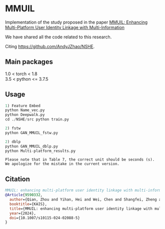 # MMUIL 
Implementation of the study proposed in the paper <a href="pass">MMUIL: Enhancing Multi-Platform User Identity Linkage with Multi-Information</a>

We have shared all the code related to this research. 

Citing https://github.com/AndyJZhao/NSHE.  

## Main packages
1.0 < torch < 1.8  
3.5 < python <= 3.7.5  

## Usage

```python
1) Feature Embed
python Name_vec.py
python Deepwalk.py
cd ./NSHE/src python train.py

2) fstw
python GAN_MMUIL_fstw.py

2) dblp
python GAN_MMUIL_dblp.py
python Multi-platform_results.py
```

```
Please note that in Table 7, the correct unit should be seconds (s). We apologize for the mistake in the current version.
```

## Citation
```bibtex
MMUIL: enhancing multi-platform user identity linkage with multi-information
@Article{9590332,
  author={Qian, Zhou and Yihan, Hei and Wei, Chen and Shangfei, Zheng and Lei, Zhao},
  booktitle={KAIS}, 
  title={MMUIL: enhancing multi-platform user identity linkage with multi-information}, 
  year={2024},
  doi={10.1007/s10115-024-02088-5}
}
```


